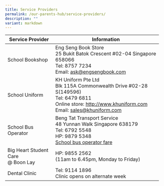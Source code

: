 ```yaml
---
title: Service Providers
permalink: /our-parents-hub/service-providers/
description: ""
variant: markdown
---
```

| Service Provider | Information |
| -------- | -------- |
| School Bookshop | Eng Seng Book Store <br> 25 Bukit Batok Crescent #02-04 Singapore 658066 <br> Tel: 8757 7234  <br> Email: ask@engsengbook.com|
| School Uniform | KH Uniform Pte Ltd <br> Blk 115A Commonwealth Drive #02-28 S(149596) <br>Tel: 6479 6811 <br>Online store: http://www.khuniform.com<br>Email: sales@khuniform.com |
|School Bus Operator | Beng Tat Transport Service <br> 48 Yunnan Walk Singapore 638179 <br> Tel: 6792 5548 <br> HP: 9879 5348 <br>[School bus operator fare](/files/copy%20of%20school%20bus%20fare.pdf) |
|Big Heart Student Care <br> @ Boon Lay | HP: 9855 2562 <br> (11am to 6.45pm, Monday to Friday) |
| Dental Clinic | Tel: 9114 1896 <br> Clinic opens on alternate week